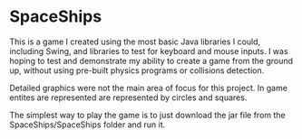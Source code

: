 # SpaceShips
This is a game I created using the most basic Java libraries I could, including Swing, and libraries to test for keyboard and mouse inputs. 
I was hoping to test and demonstrate my ability to create a game from the ground up, without using pre-built physics programs or collisions detection.

Detailed graphics were not the main area of focus for this project. In game entites are represented are represented by circles and squares.

The simplest way to play the game is to just download the jar file from the SpaceShips/SpaceShips folder and run it.
